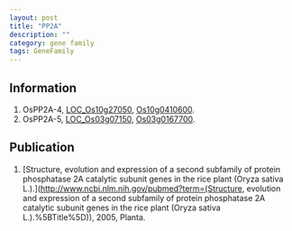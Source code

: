 ```yaml
---
layout: post
title: "PP2A"
description: ""
category: gene family
tags: GeneFamily
---
```


## Information
1. OsPP2A-4, [LOC_Os10g27050](http://rice.plantbiology.msu.edu/cgi-bin/ORF_infopage.cgi?orf=LOC_Os10g27050), [Os10g0410600](http://rapdb.dna.affrc.go.jp/viewer/gbrowse_details/irgsp1?name=Os10g0410600).
2. OsPP2A-5, [LOC_Os03g07150](http://rice.plantbiology.msu.edu/cgi-bin/ORF_infopage.cgi?orf=LOC_Os03g07150), [Os03g0167700](http://rapdb.dna.affrc.go.jp/viewer/gbrowse_details/irgsp1?name=Os03g0167700).

## Publication
1. [Structure, evolution and expression of a second subfamily of protein phosphatase 2A catalytic subunit genes in the rice plant (Oryza sativa L.).](http://www.ncbi.nlm.nih.gov/pubmed?term=(Structure, evolution and expression of a second subfamily of protein phosphatase 2A catalytic subunit genes in the rice plant (Oryza sativa L.).%5BTitle%5D)), 2005, Planta.


